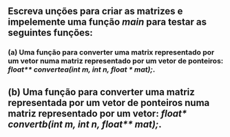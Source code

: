 ## Escreva unções para criar as matrizes e impelemente uma função _main_ para testar as seguintes funções:
### (a) Uma função para converter uma matrix representado por um vetor numa matriz representado por um vetor de ponteiros: _float** convertea(int m, int n, float * mat);_.

## (b) Uma função para converter uma matriz representada por um vetor de ponteiros numa matriz representado por um vetor: _float* convertb(int m, int n, float** mat);_.
